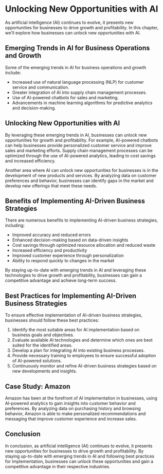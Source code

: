 Unlocking New Opportunities with AI
=================================================================================================================

As artificial intelligence (AI) continues to evolve, it presents new opportunities for businesses to drive growth and profitability. In this chapter, we'll explore how businesses can unlock new opportunities with AI.

Emerging Trends in AI for Business Operations and Growth
--------------------------------------------------------

Some of the emerging trends in AI for business operations and growth include:

* Increased use of natural language processing (NLP) for customer service and communication.
* Greater integration of AI into supply chain management processes.
* Use of AI-powered chatbots for sales and marketing.
* Advancements in machine learning algorithms for predictive analytics and decision-making.

Unlocking New Opportunities with AI
-----------------------------------

By leveraging these emerging trends in AI, businesses can unlock new opportunities for growth and profitability. For example, AI-powered chatbots can help businesses provide personalized customer service and improve sales and marketing efforts. Supply chain management processes can be optimized through the use of AI-powered analytics, leading to cost savings and increased efficiency.

Another area where AI can unlock new opportunities for businesses is in the development of new products and services. By analyzing data on customer preferences and behavior, businesses can identify gaps in the market and develop new offerings that meet these needs.

Benefits of Implementing AI-Driven Business Strategies
------------------------------------------------------

There are numerous benefits to implementing AI-driven business strategies, including:

* Improved accuracy and reduced errors
* Enhanced decision-making based on data-driven insights
* Cost savings through optimized resource allocation and reduced waste
* Increased efficiency and productivity
* Improved customer experience through personalization
* Ability to respond quickly to changes in the market

By staying up-to-date with emerging trends in AI and leveraging these technologies to drive growth and profitability, businesses can gain a competitive advantage and achieve long-term success.

Best Practices for Implementing AI-Driven Business Strategies
-------------------------------------------------------------

To ensure effective implementation of AI-driven business strategies, businesses should follow these best practices:

1. Identify the most suitable areas for AI implementation based on business goals and objectives.
2. Evaluate available AI technologies and determine which ones are best suited for the identified areas.
3. Develop a plan for integrating AI into existing business processes.
4. Provide necessary training to employees to ensure successful adoption of AI-powered solutions.
5. Continuously monitor and refine AI-driven business strategies based on new developments and insights.

Case Study: Amazon
------------------

Amazon has been at the forefront of AI implementation in businesses, using AI-powered analytics to gain insights into customer behavior and preferences. By analyzing data on purchasing history and browsing behavior, Amazon is able to make personalized recommendations and messaging that improve customer experience and increase sales.

Conclusion
----------

In conclusion, as artificial intelligence (AI) continues to evolve, it presents new opportunities for businesses to drive growth and profitability. By staying up-to-date with emerging trends in AI and following best practices for implementation, businesses can unlock these opportunities and gain a competitive advantage in their respective industries.


